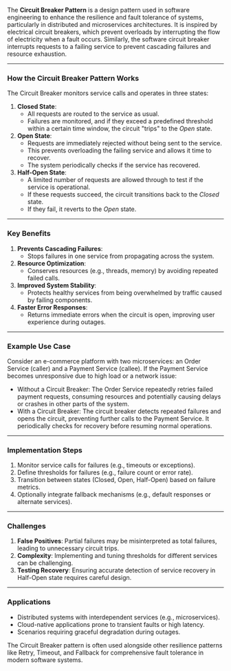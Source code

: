 The **Circuit Breaker Pattern** is a design pattern used in software engineering to enhance the resilience and fault tolerance of systems, particularly in distributed and microservices architectures. It is inspired by electrical circuit breakers, which prevent overloads by interrupting the flow of electricity when a fault occurs. Similarly, the software circuit breaker interrupts requests to a failing service to prevent cascading failures and resource exhaustion.

---

### **How the Circuit Breaker Pattern Works**

The Circuit Breaker monitors service calls and operates in three states:

1. **Closed State**:
    - All requests are routed to the service as usual.
    - Failures are monitored, and if they exceed a predefined threshold within a certain time window, the circuit "trips" to the *Open* state.
2. **Open State**:
    - Requests are immediately rejected without being sent to the service.
    - This prevents overloading the failing service and allows it time to recover.
    - The system periodically checks if the service has recovered.
3. **Half-Open State**:
    - A limited number of requests are allowed through to test if the service is operational.
    - If these requests succeed, the circuit transitions back to the *Closed* state.
    - If they fail, it reverts to the *Open* state.

---

### **Key Benefits**

1. **Prevents Cascading Failures**:
    - Stops failures in one service from propagating across the system.
2. **Resource Optimization**:
    - Conserves resources (e.g., threads, memory) by avoiding repeated failed calls.
3. **Improved System Stability**:
    - Protects healthy services from being overwhelmed by traffic caused by failing components.
4. **Faster Error Responses**:
    - Returns immediate errors when the circuit is open, improving user experience during outages.

---

### **Example Use Case**

Consider an e-commerce platform with two microservices: an Order Service (caller) and a Payment Service (callee). If the Payment Service becomes unresponsive due to high load or a network issue:

- Without a Circuit Breaker: The Order Service repeatedly retries failed payment requests, consuming resources and potentially causing delays or crashes in other parts of the system.
- With a Circuit Breaker: The circuit breaker detects repeated failures and opens the circuit, preventing further calls to the Payment Service. It periodically checks for recovery before resuming normal operations.

---

### **Implementation Steps**

1. Monitor service calls for failures (e.g., timeouts or exceptions).
2. Define thresholds for failures (e.g., failure count or error rate).
3. Transition between states (Closed, Open, Half-Open) based on failure metrics.
4. Optionally integrate fallback mechanisms (e.g., default responses or alternate services).

---

### **Challenges**

1. **False Positives**: Partial failures may be misinterpreted as total failures, leading to unnecessary circuit trips.
2. **Complexity**: Implementing and tuning thresholds for different services can be challenging.
3. **Testing Recovery**: Ensuring accurate detection of service recovery in Half-Open state requires careful design.

---

### **Applications**

- Distributed systems with interdependent services (e.g., microservices).
- Cloud-native applications prone to transient faults or high latency.
- Scenarios requiring graceful degradation during outages.

The Circuit Breaker pattern is often used alongside other resilience patterns like Retry, Timeout, and Fallback for comprehensive fault tolerance in modern software systems.